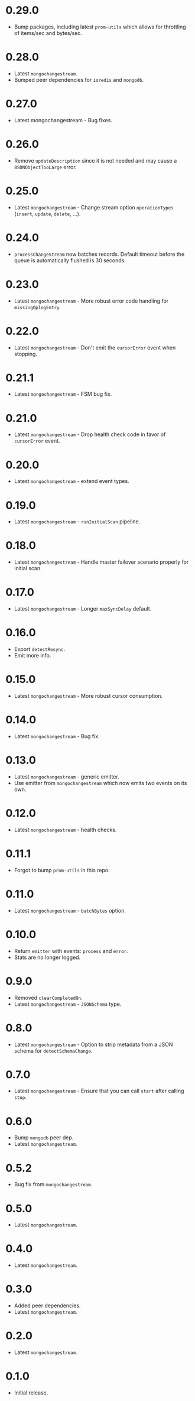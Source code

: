 # 0.29.0

-   Bump packages, including latest `prom-utils` which allows for throttling of items/sec and bytes/sec.

# 0.28.0

-   Latest `mongochangestream`.
-   Bumped peer dependencies for `ioredis` and `mongodb`.

# 0.27.0

-   Latest mongochangestream - Bug fixes.

# 0.26.0

-   Remove `updateDescription` since it is not needed and may cause a `BSONObjectTooLarge` error.

# 0.25.0

-   Latest `mongochangestream` - Change stream option `operationTypes` (`insert`, `update`, `delete`, ...).

# 0.24.0

-   `processChangeStream` now batches records. Default timeout before the queue is automatically
    flushed is 30 seconds.

# 0.23.0

-   Latest `mongochangestream` - More robust error code handling for `missingOplogEntry`.

# 0.22.0

-   Latest `mongochangestream` - Don't emit the `cursorError` event when stopping.

# 0.21.1

-   Latest `mongochangestream` - FSM bug fix.

# 0.21.0

-   Latest `mongochangestream` - Drop health check code in favor of `cursorError` event.

# 0.20.0

-   Latest `mongochangestream` - extend event types.

# 0.19.0

-   Latest `mongochangestream` - `runInitialScan` pipeline.

# 0.18.0

-   Latest `mongochangestream` - Handle master failover scenario properly for initial scan.

# 0.17.0

-   Latest `mongochangestream` - Longer `maxSyncDelay` default.

# 0.16.0

-   Export `detectResync`.
-   Emit more info.

# 0.15.0

-   Latest `mongochangestream` - More robust cursor consumption.

# 0.14.0

-   Latest `mongochangestream` - Bug fix.

# 0.13.0

-   Latest `mongochangestream` - generic emitter.
-   Use emitter from `mongochangestream` which now emits two events on its own.

# 0.12.0

-   Latest `mongochangestream` - health checks.

# 0.11.1

-   Forgot to bump `prom-utils` in this repo.

# 0.11.0

-   Latest `mongochangestream` - `batchBytes` option.

# 0.10.0

-   Return `emitter` with events: `process` and `error`.
-   Stats are no longer logged.

# 0.9.0

-   Removed `clearCompletedOn`.
-   Latest `mongochangestream` - `JSONSchema` type.

# 0.8.0

-   Latest `mongochangestream` - Option to strip metadata from a JSON schema for `detectSchemaChange`.

# 0.7.0

-   Latest `mongochangestream` - Ensure that you can call `start` after calling `stop`.

# 0.6.0

-   Bump `mongodb` peer dep.
-   Latest `mongochangestream`.

# 0.5.2

-   Bug fix from `mongochangestream`.

# 0.5.0

-   Latest `mongochangestream`.

# 0.4.0

-   Latest `mongochangestream`.

# 0.3.0

-   Added peer dependencies.
-   Latest `mongochangestream`.

# 0.2.0

-   Latest `mongochangestream`.

# 0.1.0

-   Initial release.
